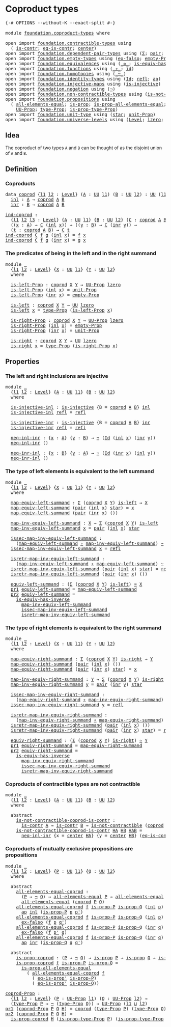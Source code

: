 # Coproduct types

<pre class="Agda"><a id="28" class="Symbol">{-#</a> <a id="32" class="Keyword">OPTIONS</a> <a id="40" class="Pragma">--without-K</a> <a id="52" class="Pragma">--exact-split</a> <a id="66" class="Symbol">#-}</a>

<a id="71" class="Keyword">module</a> <a id="78" href="foundation.coproduct-types.html" class="Module">foundation.coproduct-types</a> <a id="105" class="Keyword">where</a>

<a id="112" class="Keyword">open</a> <a id="117" class="Keyword">import</a> <a id="124" href="foundation.contractible-types.html" class="Module">foundation.contractible-types</a> <a id="154" class="Keyword">using</a>
  <a id="162" class="Symbol">(</a> <a id="164" href="foundation-core.contractible-types.html#925" class="Function">is-contr</a><a id="172" class="Symbol">;</a> <a id="174" href="foundation-core.contractible-types.html#1232" class="Function">eq-is-contr</a><a id="185" class="Symbol">;</a> <a id="187" href="foundation-core.contractible-types.html#1018" class="Function">center</a><a id="193" class="Symbol">)</a>
<a id="195" class="Keyword">open</a> <a id="200" class="Keyword">import</a> <a id="207" href="foundation.dependent-pair-types.html" class="Module">foundation.dependent-pair-types</a> <a id="239" class="Keyword">using</a> <a id="245" class="Symbol">(</a><a id="246" href="foundation-core.dependent-pair-types.html#502" class="Record">Σ</a><a id="247" class="Symbol">;</a> <a id="249" href="foundation-core.dependent-pair-types.html#575" class="InductiveConstructor">pair</a><a id="253" class="Symbol">;</a> <a id="255" href="foundation-core.dependent-pair-types.html#592" class="Field">pr1</a><a id="258" class="Symbol">;</a> <a id="260" href="foundation-core.dependent-pair-types.html#604" class="Field">pr2</a><a id="263" class="Symbol">)</a>
<a id="265" class="Keyword">open</a> <a id="270" class="Keyword">import</a> <a id="277" href="foundation.empty-types.html" class="Module">foundation.empty-types</a> <a id="300" class="Keyword">using</a> <a id="306" class="Symbol">(</a><a id="307" href="foundation.empty-types.html#1395" class="Function">ex-falso</a><a id="315" class="Symbol">;</a> <a id="317" href="foundation.empty-types.html#2893" class="Function">empty-Prop</a><a id="327" class="Symbol">)</a>
<a id="329" class="Keyword">open</a> <a id="334" class="Keyword">import</a> <a id="341" href="foundation.equivalences.html" class="Module">foundation.equivalences</a> <a id="365" class="Keyword">using</a> <a id="371" class="Symbol">(</a><a id="372" href="foundation-core.equivalences.html#1607" class="Function Operator">_≃_</a><a id="375" class="Symbol">;</a> <a id="377" href="foundation-core.equivalences.html#2999" class="Function">is-equiv-has-inverse</a><a id="397" class="Symbol">)</a>
<a id="399" class="Keyword">open</a> <a id="404" class="Keyword">import</a> <a id="411" href="foundation.functions.html" class="Module">foundation.functions</a> <a id="432" class="Keyword">using</a> <a id="438" class="Symbol">(</a><a id="439" href="foundation-core.functions.html#407" class="Function Operator">_∘_</a><a id="442" class="Symbol">;</a> <a id="444" href="foundation-core.functions.html#309" class="Function">id</a><a id="446" class="Symbol">)</a>
<a id="448" class="Keyword">open</a> <a id="453" class="Keyword">import</a> <a id="460" href="foundation.homotopies.html" class="Module">foundation.homotopies</a> <a id="482" class="Keyword">using</a> <a id="488" class="Symbol">(</a><a id="489" href="foundation-core.homotopies.html#467" class="Function Operator">_~_</a><a id="492" class="Symbol">)</a>
<a id="494" class="Keyword">open</a> <a id="499" class="Keyword">import</a> <a id="506" href="foundation.identity-types.html" class="Module">foundation.identity-types</a> <a id="532" class="Keyword">using</a> <a id="538" class="Symbol">(</a><a id="539" href="foundation-core.identity-types.html#641" class="Datatype">Id</a><a id="541" class="Symbol">;</a> <a id="543" href="foundation-core.identity-types.html#694" class="InductiveConstructor">refl</a><a id="547" class="Symbol">;</a> <a id="549" href="foundation-core.identity-types.html#2853" class="Function">ap</a><a id="551" class="Symbol">)</a>
<a id="553" class="Keyword">open</a> <a id="558" class="Keyword">import</a> <a id="565" href="foundation.injective-maps.html" class="Module">foundation.injective-maps</a> <a id="591" class="Keyword">using</a> <a id="597" class="Symbol">(</a><a id="598" href="foundation.injective-maps.html#1295" class="Function">is-injective</a><a id="610" class="Symbol">)</a>
<a id="612" class="Keyword">open</a> <a id="617" class="Keyword">import</a> <a id="624" href="foundation.negation.html" class="Module">foundation.negation</a> <a id="644" class="Keyword">using</a> <a id="650" class="Symbol">(</a><a id="651" href="foundation.negation.html#756" class="Function">¬</a><a id="652" class="Symbol">)</a>
<a id="654" class="Keyword">open</a> <a id="659" class="Keyword">import</a> <a id="666" href="foundation.non-contractible-types.html" class="Module">foundation.non-contractible-types</a> <a id="700" class="Keyword">using</a> <a id="706" class="Symbol">(</a><a id="707" href="foundation.non-contractible-types.html#540" class="Function">is-not-contractible</a><a id="726" class="Symbol">)</a>
<a id="728" class="Keyword">open</a> <a id="733" class="Keyword">import</a> <a id="740" href="foundation.propositions.html" class="Module">foundation.propositions</a> <a id="764" class="Keyword">using</a>
  <a id="772" class="Symbol">(</a> <a id="774" href="foundation-core.propositions.html#2135" class="Function">all-elements-equal</a><a id="792" class="Symbol">;</a> <a id="794" href="foundation-core.propositions.html#1246" class="Function">is-prop</a><a id="801" class="Symbol">;</a> <a id="803" href="foundation-core.propositions.html#2335" class="Function">is-prop-all-elements-equal</a><a id="829" class="Symbol">;</a> <a id="831" href="foundation-core.propositions.html#2550" class="Function">eq-is-prop&#39;</a><a id="842" class="Symbol">;</a>
    <a id="848" href="foundation-core.propositions.html#1322" class="Function">UU-Prop</a><a id="855" class="Symbol">;</a> <a id="857" href="foundation-core.propositions.html#1424" class="Function">type-Prop</a><a id="866" class="Symbol">;</a> <a id="868" href="foundation-core.propositions.html#1491" class="Function">is-prop-type-Prop</a><a id="885" class="Symbol">)</a>
<a id="887" class="Keyword">open</a> <a id="892" class="Keyword">import</a> <a id="899" href="foundation.unit-type.html" class="Module">foundation.unit-type</a> <a id="920" class="Keyword">using</a> <a id="926" class="Symbol">(</a><a id="927" href="foundation.unit-type.html#999" class="InductiveConstructor">star</a><a id="931" class="Symbol">;</a> <a id="933" href="foundation.unit-type.html#2485" class="Function">unit-Prop</a><a id="942" class="Symbol">)</a>
<a id="944" class="Keyword">open</a> <a id="949" class="Keyword">import</a> <a id="956" href="foundation.universe-levels.html" class="Module">foundation.universe-levels</a> <a id="983" class="Keyword">using</a> <a id="989" class="Symbol">(</a><a id="990" href="Agda.Primitive.html#597" class="Postulate">Level</a><a id="995" class="Symbol">;</a> <a id="997" href="Agda.Primitive.html#764" class="Primitive">lzero</a><a id="1002" class="Symbol">;</a> <a id="1004" href="Agda.Primitive.html#810" class="Primitive Operator">_⊔_</a><a id="1007" class="Symbol">;</a> <a id="1009" href="foundation-core.universe-levels.html#222" class="Primitive">UU</a><a id="1011" class="Symbol">)</a>
</pre>
## Idea

The coproduct of two types `A` and `B` can be thought of as the disjoint union of `A` and `B`. 

## Definition

### Coproducts

<pre class="Agda"><a id="1163" class="Keyword">data</a> <a id="coprod"></a><a id="1168" href="foundation.coproduct-types.html#1168" class="Datatype">coprod</a> <a id="1175" class="Symbol">{</a><a id="1176" href="foundation.coproduct-types.html#1176" class="Bound">l1</a> <a id="1179" href="foundation.coproduct-types.html#1179" class="Bound">l2</a> <a id="1182" class="Symbol">:</a> <a id="1184" href="Agda.Primitive.html#597" class="Postulate">Level</a><a id="1189" class="Symbol">}</a> <a id="1191" class="Symbol">(</a><a id="1192" href="foundation.coproduct-types.html#1192" class="Bound">A</a> <a id="1194" class="Symbol">:</a> <a id="1196" href="foundation-core.universe-levels.html#222" class="Primitive">UU</a> <a id="1199" href="foundation.coproduct-types.html#1176" class="Bound">l1</a><a id="1201" class="Symbol">)</a> <a id="1203" class="Symbol">(</a><a id="1204" href="foundation.coproduct-types.html#1204" class="Bound">B</a> <a id="1206" class="Symbol">:</a> <a id="1208" href="foundation-core.universe-levels.html#222" class="Primitive">UU</a> <a id="1211" href="foundation.coproduct-types.html#1179" class="Bound">l2</a><a id="1213" class="Symbol">)</a> <a id="1215" class="Symbol">:</a> <a id="1217" href="foundation-core.universe-levels.html#222" class="Primitive">UU</a> <a id="1220" class="Symbol">(</a><a id="1221" href="foundation.coproduct-types.html#1176" class="Bound">l1</a> <a id="1224" href="Agda.Primitive.html#810" class="Primitive Operator">⊔</a> <a id="1226" href="foundation.coproduct-types.html#1179" class="Bound">l2</a><a id="1228" class="Symbol">)</a>  <a id="1231" class="Keyword">where</a>
  <a id="coprod.inl"></a><a id="1239" href="foundation.coproduct-types.html#1239" class="InductiveConstructor">inl</a> <a id="1243" class="Symbol">:</a> <a id="1245" href="foundation.coproduct-types.html#1192" class="Bound">A</a> <a id="1247" class="Symbol">→</a> <a id="1249" href="foundation.coproduct-types.html#1168" class="Datatype">coprod</a> <a id="1256" href="foundation.coproduct-types.html#1192" class="Bound">A</a> <a id="1258" href="foundation.coproduct-types.html#1204" class="Bound">B</a>
  <a id="coprod.inr"></a><a id="1262" href="foundation.coproduct-types.html#1262" class="InductiveConstructor">inr</a> <a id="1266" class="Symbol">:</a> <a id="1268" href="foundation.coproduct-types.html#1204" class="Bound">B</a> <a id="1270" class="Symbol">→</a> <a id="1272" href="foundation.coproduct-types.html#1168" class="Datatype">coprod</a> <a id="1279" href="foundation.coproduct-types.html#1192" class="Bound">A</a> <a id="1281" href="foundation.coproduct-types.html#1204" class="Bound">B</a>

<a id="ind-coprod"></a><a id="1284" href="foundation.coproduct-types.html#1284" class="Function">ind-coprod</a> <a id="1295" class="Symbol">:</a>
  <a id="1299" class="Symbol">{</a><a id="1300" href="foundation.coproduct-types.html#1300" class="Bound">l1</a> <a id="1303" href="foundation.coproduct-types.html#1303" class="Bound">l2</a> <a id="1306" href="foundation.coproduct-types.html#1306" class="Bound">l3</a> <a id="1309" class="Symbol">:</a> <a id="1311" href="Agda.Primitive.html#597" class="Postulate">Level</a><a id="1316" class="Symbol">}</a> <a id="1318" class="Symbol">{</a><a id="1319" href="foundation.coproduct-types.html#1319" class="Bound">A</a> <a id="1321" class="Symbol">:</a> <a id="1323" href="foundation-core.universe-levels.html#222" class="Primitive">UU</a> <a id="1326" href="foundation.coproduct-types.html#1300" class="Bound">l1</a><a id="1328" class="Symbol">}</a> <a id="1330" class="Symbol">{</a><a id="1331" href="foundation.coproduct-types.html#1331" class="Bound">B</a> <a id="1333" class="Symbol">:</a> <a id="1335" href="foundation-core.universe-levels.html#222" class="Primitive">UU</a> <a id="1338" href="foundation.coproduct-types.html#1303" class="Bound">l2</a><a id="1340" class="Symbol">}</a> <a id="1342" class="Symbol">(</a><a id="1343" href="foundation.coproduct-types.html#1343" class="Bound">C</a> <a id="1345" class="Symbol">:</a> <a id="1347" href="foundation.coproduct-types.html#1168" class="Datatype">coprod</a> <a id="1354" href="foundation.coproduct-types.html#1319" class="Bound">A</a> <a id="1356" href="foundation.coproduct-types.html#1331" class="Bound">B</a> <a id="1358" class="Symbol">→</a> <a id="1360" href="foundation-core.universe-levels.html#222" class="Primitive">UU</a> <a id="1363" href="foundation.coproduct-types.html#1306" class="Bound">l3</a><a id="1365" class="Symbol">)</a> <a id="1367" class="Symbol">→</a>
  <a id="1371" class="Symbol">((</a><a id="1373" href="foundation.coproduct-types.html#1373" class="Bound">x</a> <a id="1375" class="Symbol">:</a> <a id="1377" href="foundation.coproduct-types.html#1319" class="Bound">A</a><a id="1378" class="Symbol">)</a> <a id="1380" class="Symbol">→</a> <a id="1382" href="foundation.coproduct-types.html#1343" class="Bound">C</a> <a id="1384" class="Symbol">(</a><a id="1385" href="foundation.coproduct-types.html#1239" class="InductiveConstructor">inl</a> <a id="1389" href="foundation.coproduct-types.html#1373" class="Bound">x</a><a id="1390" class="Symbol">))</a> <a id="1393" class="Symbol">→</a> <a id="1395" class="Symbol">((</a><a id="1397" href="foundation.coproduct-types.html#1397" class="Bound">y</a> <a id="1399" class="Symbol">:</a> <a id="1401" href="foundation.coproduct-types.html#1331" class="Bound">B</a><a id="1402" class="Symbol">)</a> <a id="1404" class="Symbol">→</a> <a id="1406" href="foundation.coproduct-types.html#1343" class="Bound">C</a> <a id="1408" class="Symbol">(</a><a id="1409" href="foundation.coproduct-types.html#1262" class="InductiveConstructor">inr</a> <a id="1413" href="foundation.coproduct-types.html#1397" class="Bound">y</a><a id="1414" class="Symbol">))</a> <a id="1417" class="Symbol">→</a>
  <a id="1421" class="Symbol">(</a><a id="1422" href="foundation.coproduct-types.html#1422" class="Bound">t</a> <a id="1424" class="Symbol">:</a> <a id="1426" href="foundation.coproduct-types.html#1168" class="Datatype">coprod</a> <a id="1433" href="foundation.coproduct-types.html#1319" class="Bound">A</a> <a id="1435" href="foundation.coproduct-types.html#1331" class="Bound">B</a><a id="1436" class="Symbol">)</a> <a id="1438" class="Symbol">→</a> <a id="1440" href="foundation.coproduct-types.html#1343" class="Bound">C</a> <a id="1442" href="foundation.coproduct-types.html#1422" class="Bound">t</a>
<a id="1444" href="foundation.coproduct-types.html#1284" class="Function">ind-coprod</a> <a id="1455" href="foundation.coproduct-types.html#1455" class="Bound">C</a> <a id="1457" href="foundation.coproduct-types.html#1457" class="Bound">f</a> <a id="1459" href="foundation.coproduct-types.html#1459" class="Bound">g</a> <a id="1461" class="Symbol">(</a><a id="1462" href="foundation.coproduct-types.html#1239" class="InductiveConstructor">inl</a> <a id="1466" href="foundation.coproduct-types.html#1466" class="Bound">x</a><a id="1467" class="Symbol">)</a> <a id="1469" class="Symbol">=</a> <a id="1471" href="foundation.coproduct-types.html#1457" class="Bound">f</a> <a id="1473" href="foundation.coproduct-types.html#1466" class="Bound">x</a>
<a id="1475" href="foundation.coproduct-types.html#1284" class="Function">ind-coprod</a> <a id="1486" href="foundation.coproduct-types.html#1486" class="Bound">C</a> <a id="1488" href="foundation.coproduct-types.html#1488" class="Bound">f</a> <a id="1490" href="foundation.coproduct-types.html#1490" class="Bound">g</a> <a id="1492" class="Symbol">(</a><a id="1493" href="foundation.coproduct-types.html#1262" class="InductiveConstructor">inr</a> <a id="1497" href="foundation.coproduct-types.html#1497" class="Bound">x</a><a id="1498" class="Symbol">)</a> <a id="1500" class="Symbol">=</a> <a id="1502" href="foundation.coproduct-types.html#1490" class="Bound">g</a> <a id="1504" href="foundation.coproduct-types.html#1497" class="Bound">x</a>
</pre>
### The predicates of being in the left and in the right summand

<pre class="Agda"><a id="1585" class="Keyword">module</a> <a id="1592" href="foundation.coproduct-types.html#1592" class="Module">_</a>
  <a id="1596" class="Symbol">{</a><a id="1597" href="foundation.coproduct-types.html#1597" class="Bound">l1</a> <a id="1600" href="foundation.coproduct-types.html#1600" class="Bound">l2</a> <a id="1603" class="Symbol">:</a> <a id="1605" href="Agda.Primitive.html#597" class="Postulate">Level</a><a id="1610" class="Symbol">}</a> <a id="1612" class="Symbol">{</a><a id="1613" href="foundation.coproduct-types.html#1613" class="Bound">X</a> <a id="1615" class="Symbol">:</a> <a id="1617" href="foundation-core.universe-levels.html#222" class="Primitive">UU</a> <a id="1620" href="foundation.coproduct-types.html#1597" class="Bound">l1</a><a id="1622" class="Symbol">}</a> <a id="1624" class="Symbol">{</a><a id="1625" href="foundation.coproduct-types.html#1625" class="Bound">Y</a> <a id="1627" class="Symbol">:</a> <a id="1629" href="foundation-core.universe-levels.html#222" class="Primitive">UU</a> <a id="1632" href="foundation.coproduct-types.html#1600" class="Bound">l2</a><a id="1634" class="Symbol">}</a>
  <a id="1638" class="Keyword">where</a>
  
  <a id="1649" href="foundation.coproduct-types.html#1649" class="Function">is-left-Prop</a> <a id="1662" class="Symbol">:</a> <a id="1664" href="foundation.coproduct-types.html#1168" class="Datatype">coprod</a> <a id="1671" href="foundation.coproduct-types.html#1613" class="Bound">X</a> <a id="1673" href="foundation.coproduct-types.html#1625" class="Bound">Y</a> <a id="1675" class="Symbol">→</a> <a id="1677" href="foundation-core.propositions.html#1322" class="Function">UU-Prop</a> <a id="1685" href="Agda.Primitive.html#764" class="Primitive">lzero</a>
  <a id="1693" href="foundation.coproduct-types.html#1649" class="Function">is-left-Prop</a> <a id="1706" class="Symbol">(</a><a id="1707" href="foundation.coproduct-types.html#1239" class="InductiveConstructor">inl</a> <a id="1711" href="foundation.coproduct-types.html#1711" class="Bound">x</a><a id="1712" class="Symbol">)</a> <a id="1714" class="Symbol">=</a> <a id="1716" href="foundation.unit-type.html#2485" class="Function">unit-Prop</a>
  <a id="1728" href="foundation.coproduct-types.html#1649" class="Function">is-left-Prop</a> <a id="1741" class="Symbol">(</a><a id="1742" href="foundation.coproduct-types.html#1262" class="InductiveConstructor">inr</a> <a id="1746" href="foundation.coproduct-types.html#1746" class="Bound">x</a><a id="1747" class="Symbol">)</a> <a id="1749" class="Symbol">=</a> <a id="1751" href="foundation.empty-types.html#2893" class="Function">empty-Prop</a>

  <a id="1765" href="foundation.coproduct-types.html#1765" class="Function">is-left</a> <a id="1773" class="Symbol">:</a> <a id="1775" href="foundation.coproduct-types.html#1168" class="Datatype">coprod</a> <a id="1782" href="foundation.coproduct-types.html#1613" class="Bound">X</a> <a id="1784" href="foundation.coproduct-types.html#1625" class="Bound">Y</a> <a id="1786" class="Symbol">→</a> <a id="1788" href="foundation-core.universe-levels.html#222" class="Primitive">UU</a> <a id="1791" href="Agda.Primitive.html#764" class="Primitive">lzero</a>
  <a id="1799" href="foundation.coproduct-types.html#1765" class="Function">is-left</a> <a id="1807" href="foundation.coproduct-types.html#1807" class="Bound">x</a> <a id="1809" class="Symbol">=</a> <a id="1811" href="foundation-core.propositions.html#1424" class="Function">type-Prop</a> <a id="1821" class="Symbol">(</a><a id="1822" href="foundation.coproduct-types.html#1649" class="Function">is-left-Prop</a> <a id="1835" href="foundation.coproduct-types.html#1807" class="Bound">x</a><a id="1836" class="Symbol">)</a>

  <a id="1841" href="foundation.coproduct-types.html#1841" class="Function">is-right-Prop</a> <a id="1855" class="Symbol">:</a> <a id="1857" href="foundation.coproduct-types.html#1168" class="Datatype">coprod</a> <a id="1864" href="foundation.coproduct-types.html#1613" class="Bound">X</a> <a id="1866" href="foundation.coproduct-types.html#1625" class="Bound">Y</a> <a id="1868" class="Symbol">→</a> <a id="1870" href="foundation-core.propositions.html#1322" class="Function">UU-Prop</a> <a id="1878" href="Agda.Primitive.html#764" class="Primitive">lzero</a>
  <a id="1886" href="foundation.coproduct-types.html#1841" class="Function">is-right-Prop</a> <a id="1900" class="Symbol">(</a><a id="1901" href="foundation.coproduct-types.html#1239" class="InductiveConstructor">inl</a> <a id="1905" href="foundation.coproduct-types.html#1905" class="Bound">x</a><a id="1906" class="Symbol">)</a> <a id="1908" class="Symbol">=</a> <a id="1910" href="foundation.empty-types.html#2893" class="Function">empty-Prop</a>
  <a id="1923" href="foundation.coproduct-types.html#1841" class="Function">is-right-Prop</a> <a id="1937" class="Symbol">(</a><a id="1938" href="foundation.coproduct-types.html#1262" class="InductiveConstructor">inr</a> <a id="1942" href="foundation.coproduct-types.html#1942" class="Bound">x</a><a id="1943" class="Symbol">)</a> <a id="1945" class="Symbol">=</a> <a id="1947" href="foundation.unit-type.html#2485" class="Function">unit-Prop</a>

  <a id="1960" href="foundation.coproduct-types.html#1960" class="Function">is-right</a> <a id="1969" class="Symbol">:</a> <a id="1971" href="foundation.coproduct-types.html#1168" class="Datatype">coprod</a> <a id="1978" href="foundation.coproduct-types.html#1613" class="Bound">X</a> <a id="1980" href="foundation.coproduct-types.html#1625" class="Bound">Y</a> <a id="1982" class="Symbol">→</a> <a id="1984" href="foundation-core.universe-levels.html#222" class="Primitive">UU</a> <a id="1987" href="Agda.Primitive.html#764" class="Primitive">lzero</a>
  <a id="1995" href="foundation.coproduct-types.html#1960" class="Function">is-right</a> <a id="2004" href="foundation.coproduct-types.html#2004" class="Bound">x</a> <a id="2006" class="Symbol">=</a> <a id="2008" href="foundation-core.propositions.html#1424" class="Function">type-Prop</a> <a id="2018" class="Symbol">(</a><a id="2019" href="foundation.coproduct-types.html#1841" class="Function">is-right-Prop</a> <a id="2033" href="foundation.coproduct-types.html#2004" class="Bound">x</a><a id="2034" class="Symbol">)</a>
</pre>
## Properties

### The left and right inclusions are injective

<pre class="Agda"><a id="2113" class="Keyword">module</a> <a id="2120" href="foundation.coproduct-types.html#2120" class="Module">_</a>
  <a id="2124" class="Symbol">{</a><a id="2125" href="foundation.coproduct-types.html#2125" class="Bound">l1</a> <a id="2128" href="foundation.coproduct-types.html#2128" class="Bound">l2</a> <a id="2131" class="Symbol">:</a> <a id="2133" href="Agda.Primitive.html#597" class="Postulate">Level</a><a id="2138" class="Symbol">}</a> <a id="2140" class="Symbol">{</a><a id="2141" href="foundation.coproduct-types.html#2141" class="Bound">A</a> <a id="2143" class="Symbol">:</a> <a id="2145" href="foundation-core.universe-levels.html#222" class="Primitive">UU</a> <a id="2148" href="foundation.coproduct-types.html#2125" class="Bound">l1</a><a id="2150" class="Symbol">}</a> <a id="2152" class="Symbol">{</a><a id="2153" href="foundation.coproduct-types.html#2153" class="Bound">B</a> <a id="2155" class="Symbol">:</a> <a id="2157" href="foundation-core.universe-levels.html#222" class="Primitive">UU</a> <a id="2160" href="foundation.coproduct-types.html#2128" class="Bound">l2</a><a id="2162" class="Symbol">}</a>
  <a id="2166" class="Keyword">where</a>

  <a id="2175" href="foundation.coproduct-types.html#2175" class="Function">is-injective-inl</a> <a id="2192" class="Symbol">:</a> <a id="2194" href="foundation.injective-maps.html#1295" class="Function">is-injective</a> <a id="2207" class="Symbol">{</a><a id="2208" class="Argument">B</a> <a id="2210" class="Symbol">=</a> <a id="2212" href="foundation.coproduct-types.html#1168" class="Datatype">coprod</a> <a id="2219" href="foundation.coproduct-types.html#2141" class="Bound">A</a> <a id="2221" href="foundation.coproduct-types.html#2153" class="Bound">B</a><a id="2222" class="Symbol">}</a> <a id="2224" href="foundation.coproduct-types.html#1239" class="InductiveConstructor">inl</a>
  <a id="2230" href="foundation.coproduct-types.html#2175" class="Function">is-injective-inl</a> <a id="2247" href="foundation-core.identity-types.html#694" class="InductiveConstructor">refl</a> <a id="2252" class="Symbol">=</a> <a id="2254" href="foundation-core.identity-types.html#694" class="InductiveConstructor">refl</a>

  <a id="2262" href="foundation.coproduct-types.html#2262" class="Function">is-injective-inr</a> <a id="2279" class="Symbol">:</a> <a id="2281" href="foundation.injective-maps.html#1295" class="Function">is-injective</a> <a id="2294" class="Symbol">{</a><a id="2295" class="Argument">B</a> <a id="2297" class="Symbol">=</a> <a id="2299" href="foundation.coproduct-types.html#1168" class="Datatype">coprod</a> <a id="2306" href="foundation.coproduct-types.html#2141" class="Bound">A</a> <a id="2308" href="foundation.coproduct-types.html#2153" class="Bound">B</a><a id="2309" class="Symbol">}</a> <a id="2311" href="foundation.coproduct-types.html#1262" class="InductiveConstructor">inr</a>
  <a id="2317" href="foundation.coproduct-types.html#2262" class="Function">is-injective-inr</a> <a id="2334" href="foundation-core.identity-types.html#694" class="InductiveConstructor">refl</a> <a id="2339" class="Symbol">=</a> <a id="2341" href="foundation-core.identity-types.html#694" class="InductiveConstructor">refl</a> 

  <a id="2350" href="foundation.coproduct-types.html#2350" class="Function">neq-inl-inr</a> <a id="2362" class="Symbol">:</a> <a id="2364" class="Symbol">{</a><a id="2365" href="foundation.coproduct-types.html#2365" class="Bound">x</a> <a id="2367" class="Symbol">:</a> <a id="2369" href="foundation.coproduct-types.html#2141" class="Bound">A</a><a id="2370" class="Symbol">}</a> <a id="2372" class="Symbol">{</a><a id="2373" href="foundation.coproduct-types.html#2373" class="Bound">y</a> <a id="2375" class="Symbol">:</a> <a id="2377" href="foundation.coproduct-types.html#2153" class="Bound">B</a><a id="2378" class="Symbol">}</a> <a id="2380" class="Symbol">→</a> <a id="2382" href="foundation.negation.html#756" class="Function">¬</a> <a id="2384" class="Symbol">(</a><a id="2385" href="foundation-core.identity-types.html#641" class="Datatype">Id</a> <a id="2388" class="Symbol">(</a><a id="2389" href="foundation.coproduct-types.html#1239" class="InductiveConstructor">inl</a> <a id="2393" href="foundation.coproduct-types.html#2365" class="Bound">x</a><a id="2394" class="Symbol">)</a> <a id="2396" class="Symbol">(</a><a id="2397" href="foundation.coproduct-types.html#1262" class="InductiveConstructor">inr</a> <a id="2401" href="foundation.coproduct-types.html#2373" class="Bound">y</a><a id="2402" class="Symbol">))</a>
  <a id="2407" href="foundation.coproduct-types.html#2350" class="Function">neq-inl-inr</a> <a id="2419" class="Symbol">()</a>

  <a id="2425" href="foundation.coproduct-types.html#2425" class="Function">neq-inr-inl</a> <a id="2437" class="Symbol">:</a> <a id="2439" class="Symbol">{</a><a id="2440" href="foundation.coproduct-types.html#2440" class="Bound">x</a> <a id="2442" class="Symbol">:</a> <a id="2444" href="foundation.coproduct-types.html#2153" class="Bound">B</a><a id="2445" class="Symbol">}</a> <a id="2447" class="Symbol">{</a><a id="2448" href="foundation.coproduct-types.html#2448" class="Bound">y</a> <a id="2450" class="Symbol">:</a> <a id="2452" href="foundation.coproduct-types.html#2141" class="Bound">A</a><a id="2453" class="Symbol">}</a> <a id="2455" class="Symbol">→</a> <a id="2457" href="foundation.negation.html#756" class="Function">¬</a> <a id="2459" class="Symbol">(</a><a id="2460" href="foundation-core.identity-types.html#641" class="Datatype">Id</a> <a id="2463" class="Symbol">(</a><a id="2464" href="foundation.coproduct-types.html#1262" class="InductiveConstructor">inr</a> <a id="2468" href="foundation.coproduct-types.html#2440" class="Bound">x</a><a id="2469" class="Symbol">)</a> <a id="2471" class="Symbol">(</a><a id="2472" href="foundation.coproduct-types.html#1239" class="InductiveConstructor">inl</a> <a id="2476" href="foundation.coproduct-types.html#2448" class="Bound">y</a><a id="2477" class="Symbol">))</a>
  <a id="2482" href="foundation.coproduct-types.html#2425" class="Function">neq-inr-inl</a> <a id="2494" class="Symbol">()</a>
</pre>
### The type of left elements is equivalent to the left summand

<pre class="Agda"><a id="2575" class="Keyword">module</a> <a id="2582" href="foundation.coproduct-types.html#2582" class="Module">_</a>
  <a id="2586" class="Symbol">{</a><a id="2587" href="foundation.coproduct-types.html#2587" class="Bound">l1</a> <a id="2590" href="foundation.coproduct-types.html#2590" class="Bound">l2</a> <a id="2593" class="Symbol">:</a> <a id="2595" href="Agda.Primitive.html#597" class="Postulate">Level</a><a id="2600" class="Symbol">}</a> <a id="2602" class="Symbol">{</a><a id="2603" href="foundation.coproduct-types.html#2603" class="Bound">X</a> <a id="2605" class="Symbol">:</a> <a id="2607" href="foundation-core.universe-levels.html#222" class="Primitive">UU</a> <a id="2610" href="foundation.coproduct-types.html#2587" class="Bound">l1</a><a id="2612" class="Symbol">}</a> <a id="2614" class="Symbol">{</a><a id="2615" href="foundation.coproduct-types.html#2615" class="Bound">Y</a> <a id="2617" class="Symbol">:</a> <a id="2619" href="foundation-core.universe-levels.html#222" class="Primitive">UU</a> <a id="2622" href="foundation.coproduct-types.html#2590" class="Bound">l2</a><a id="2624" class="Symbol">}</a>
  <a id="2628" class="Keyword">where</a>

  <a id="2637" href="foundation.coproduct-types.html#2637" class="Function">map-equiv-left-summand</a> <a id="2660" class="Symbol">:</a> <a id="2662" href="foundation-core.dependent-pair-types.html#502" class="Record">Σ</a> <a id="2664" class="Symbol">(</a><a id="2665" href="foundation.coproduct-types.html#1168" class="Datatype">coprod</a> <a id="2672" href="foundation.coproduct-types.html#2603" class="Bound">X</a> <a id="2674" href="foundation.coproduct-types.html#2615" class="Bound">Y</a><a id="2675" class="Symbol">)</a> <a id="2677" href="foundation.coproduct-types.html#1765" class="Function">is-left</a> <a id="2685" class="Symbol">→</a> <a id="2687" href="foundation.coproduct-types.html#2603" class="Bound">X</a>
  <a id="2691" href="foundation.coproduct-types.html#2637" class="Function">map-equiv-left-summand</a> <a id="2714" class="Symbol">(</a><a id="2715" href="foundation-core.dependent-pair-types.html#575" class="InductiveConstructor">pair</a> <a id="2720" class="Symbol">(</a><a id="2721" href="foundation.coproduct-types.html#1239" class="InductiveConstructor">inl</a> <a id="2725" href="foundation.coproduct-types.html#2725" class="Bound">x</a><a id="2726" class="Symbol">)</a> <a id="2728" href="foundation.unit-type.html#999" class="InductiveConstructor">star</a><a id="2732" class="Symbol">)</a> <a id="2734" class="Symbol">=</a> <a id="2736" href="foundation.coproduct-types.html#2725" class="Bound">x</a>
  <a id="2740" href="foundation.coproduct-types.html#2637" class="Function">map-equiv-left-summand</a> <a id="2763" class="Symbol">(</a><a id="2764" href="foundation-core.dependent-pair-types.html#575" class="InductiveConstructor">pair</a> <a id="2769" class="Symbol">(</a><a id="2770" href="foundation.coproduct-types.html#1262" class="InductiveConstructor">inr</a> <a id="2774" href="foundation.coproduct-types.html#2774" class="Bound">x</a><a id="2775" class="Symbol">)</a> <a id="2777" class="Symbol">())</a>

  <a id="2784" href="foundation.coproduct-types.html#2784" class="Function">map-inv-equiv-left-summand</a> <a id="2811" class="Symbol">:</a> <a id="2813" href="foundation.coproduct-types.html#2603" class="Bound">X</a> <a id="2815" class="Symbol">→</a> <a id="2817" href="foundation-core.dependent-pair-types.html#502" class="Record">Σ</a> <a id="2819" class="Symbol">(</a><a id="2820" href="foundation.coproduct-types.html#1168" class="Datatype">coprod</a> <a id="2827" href="foundation.coproduct-types.html#2603" class="Bound">X</a> <a id="2829" href="foundation.coproduct-types.html#2615" class="Bound">Y</a><a id="2830" class="Symbol">)</a> <a id="2832" href="foundation.coproduct-types.html#1765" class="Function">is-left</a>
  <a id="2842" href="foundation.coproduct-types.html#2784" class="Function">map-inv-equiv-left-summand</a> <a id="2869" href="foundation.coproduct-types.html#2869" class="Bound">x</a> <a id="2871" class="Symbol">=</a> <a id="2873" href="foundation-core.dependent-pair-types.html#575" class="InductiveConstructor">pair</a> <a id="2878" class="Symbol">(</a><a id="2879" href="foundation.coproduct-types.html#1239" class="InductiveConstructor">inl</a> <a id="2883" href="foundation.coproduct-types.html#2869" class="Bound">x</a><a id="2884" class="Symbol">)</a> <a id="2886" href="foundation.unit-type.html#999" class="InductiveConstructor">star</a>

  <a id="2894" href="foundation.coproduct-types.html#2894" class="Function">issec-map-inv-equiv-left-summand</a> <a id="2927" class="Symbol">:</a>
    <a id="2933" class="Symbol">(</a><a id="2934" href="foundation.coproduct-types.html#2637" class="Function">map-equiv-left-summand</a> <a id="2957" href="foundation-core.functions.html#407" class="Function Operator">∘</a> <a id="2959" href="foundation.coproduct-types.html#2784" class="Function">map-inv-equiv-left-summand</a><a id="2985" class="Symbol">)</a> <a id="2987" href="foundation-core.homotopies.html#467" class="Function Operator">~</a> <a id="2989" href="foundation-core.functions.html#309" class="Function">id</a>
  <a id="2994" href="foundation.coproduct-types.html#2894" class="Function">issec-map-inv-equiv-left-summand</a> <a id="3027" href="foundation.coproduct-types.html#3027" class="Bound">x</a> <a id="3029" class="Symbol">=</a> <a id="3031" href="foundation-core.identity-types.html#694" class="InductiveConstructor">refl</a>

  <a id="3039" href="foundation.coproduct-types.html#3039" class="Function">isretr-map-inv-equiv-left-summand</a> <a id="3073" class="Symbol">:</a>
    <a id="3079" class="Symbol">(</a><a id="3080" href="foundation.coproduct-types.html#2784" class="Function">map-inv-equiv-left-summand</a> <a id="3107" href="foundation-core.functions.html#407" class="Function Operator">∘</a> <a id="3109" href="foundation.coproduct-types.html#2637" class="Function">map-equiv-left-summand</a><a id="3131" class="Symbol">)</a> <a id="3133" href="foundation-core.homotopies.html#467" class="Function Operator">~</a> <a id="3135" href="foundation-core.functions.html#309" class="Function">id</a>
  <a id="3140" href="foundation.coproduct-types.html#3039" class="Function">isretr-map-inv-equiv-left-summand</a> <a id="3174" class="Symbol">(</a><a id="3175" href="foundation-core.dependent-pair-types.html#575" class="InductiveConstructor">pair</a> <a id="3180" class="Symbol">(</a><a id="3181" href="foundation.coproduct-types.html#1239" class="InductiveConstructor">inl</a> <a id="3185" href="foundation.coproduct-types.html#3185" class="Bound">x</a><a id="3186" class="Symbol">)</a> <a id="3188" href="foundation.unit-type.html#999" class="InductiveConstructor">star</a><a id="3192" class="Symbol">)</a> <a id="3194" class="Symbol">=</a> <a id="3196" href="foundation-core.identity-types.html#694" class="InductiveConstructor">refl</a>
  <a id="3203" href="foundation.coproduct-types.html#3039" class="Function">isretr-map-inv-equiv-left-summand</a> <a id="3237" class="Symbol">(</a><a id="3238" href="foundation-core.dependent-pair-types.html#575" class="InductiveConstructor">pair</a> <a id="3243" class="Symbol">(</a><a id="3244" href="foundation.coproduct-types.html#1262" class="InductiveConstructor">inr</a> <a id="3248" href="foundation.coproduct-types.html#3248" class="Bound">x</a><a id="3249" class="Symbol">)</a> <a id="3251" class="Symbol">())</a>
  
  <a id="3260" href="foundation.coproduct-types.html#3260" class="Function">equiv-left-summand</a> <a id="3279" class="Symbol">:</a> <a id="3281" class="Symbol">(</a><a id="3282" href="foundation-core.dependent-pair-types.html#502" class="Record">Σ</a> <a id="3284" class="Symbol">(</a><a id="3285" href="foundation.coproduct-types.html#1168" class="Datatype">coprod</a> <a id="3292" href="foundation.coproduct-types.html#2603" class="Bound">X</a> <a id="3294" href="foundation.coproduct-types.html#2615" class="Bound">Y</a><a id="3295" class="Symbol">)</a> <a id="3297" href="foundation.coproduct-types.html#1765" class="Function">is-left</a><a id="3304" class="Symbol">)</a> <a id="3306" href="foundation-core.equivalences.html#1607" class="Function Operator">≃</a> <a id="3308" href="foundation.coproduct-types.html#2603" class="Bound">X</a>
  <a id="3312" href="foundation-core.dependent-pair-types.html#592" class="Field">pr1</a> <a id="3316" href="foundation.coproduct-types.html#3260" class="Function">equiv-left-summand</a> <a id="3335" class="Symbol">=</a> <a id="3337" href="foundation.coproduct-types.html#2637" class="Function">map-equiv-left-summand</a>
  <a id="3362" href="foundation-core.dependent-pair-types.html#604" class="Field">pr2</a> <a id="3366" href="foundation.coproduct-types.html#3260" class="Function">equiv-left-summand</a> <a id="3385" class="Symbol">=</a>
    <a id="3391" href="foundation-core.equivalences.html#2999" class="Function">is-equiv-has-inverse</a>
      <a id="3418" href="foundation.coproduct-types.html#2784" class="Function">map-inv-equiv-left-summand</a>
      <a id="3451" href="foundation.coproduct-types.html#2894" class="Function">issec-map-inv-equiv-left-summand</a>
      <a id="3490" href="foundation.coproduct-types.html#3039" class="Function">isretr-map-inv-equiv-left-summand</a>
</pre>
### The type of right elements is equivalent to the right summand

<pre class="Agda"><a id="3604" class="Keyword">module</a> <a id="3611" href="foundation.coproduct-types.html#3611" class="Module">_</a>
  <a id="3615" class="Symbol">{</a><a id="3616" href="foundation.coproduct-types.html#3616" class="Bound">l1</a> <a id="3619" href="foundation.coproduct-types.html#3619" class="Bound">l2</a> <a id="3622" class="Symbol">:</a> <a id="3624" href="Agda.Primitive.html#597" class="Postulate">Level</a><a id="3629" class="Symbol">}</a> <a id="3631" class="Symbol">{</a><a id="3632" href="foundation.coproduct-types.html#3632" class="Bound">X</a> <a id="3634" class="Symbol">:</a> <a id="3636" href="foundation-core.universe-levels.html#222" class="Primitive">UU</a> <a id="3639" href="foundation.coproduct-types.html#3616" class="Bound">l1</a><a id="3641" class="Symbol">}</a> <a id="3643" class="Symbol">{</a><a id="3644" href="foundation.coproduct-types.html#3644" class="Bound">Y</a> <a id="3646" class="Symbol">:</a> <a id="3648" href="foundation-core.universe-levels.html#222" class="Primitive">UU</a> <a id="3651" href="foundation.coproduct-types.html#3619" class="Bound">l2</a><a id="3653" class="Symbol">}</a>
  <a id="3657" class="Keyword">where</a>

  <a id="3666" href="foundation.coproduct-types.html#3666" class="Function">map-equiv-right-summand</a> <a id="3690" class="Symbol">:</a> <a id="3692" href="foundation-core.dependent-pair-types.html#502" class="Record">Σ</a> <a id="3694" class="Symbol">(</a><a id="3695" href="foundation.coproduct-types.html#1168" class="Datatype">coprod</a> <a id="3702" href="foundation.coproduct-types.html#3632" class="Bound">X</a> <a id="3704" href="foundation.coproduct-types.html#3644" class="Bound">Y</a><a id="3705" class="Symbol">)</a> <a id="3707" href="foundation.coproduct-types.html#1960" class="Function">is-right</a> <a id="3716" class="Symbol">→</a> <a id="3718" href="foundation.coproduct-types.html#3644" class="Bound">Y</a>
  <a id="3722" href="foundation.coproduct-types.html#3666" class="Function">map-equiv-right-summand</a> <a id="3746" class="Symbol">(</a><a id="3747" href="foundation-core.dependent-pair-types.html#575" class="InductiveConstructor">pair</a> <a id="3752" class="Symbol">(</a><a id="3753" href="foundation.coproduct-types.html#1239" class="InductiveConstructor">inl</a> <a id="3757" href="foundation.coproduct-types.html#3757" class="Bound">x</a><a id="3758" class="Symbol">)</a> <a id="3760" class="Symbol">())</a>
  <a id="3766" href="foundation.coproduct-types.html#3666" class="Function">map-equiv-right-summand</a> <a id="3790" class="Symbol">(</a><a id="3791" href="foundation-core.dependent-pair-types.html#575" class="InductiveConstructor">pair</a> <a id="3796" class="Symbol">(</a><a id="3797" href="foundation.coproduct-types.html#1262" class="InductiveConstructor">inr</a> <a id="3801" href="foundation.coproduct-types.html#3801" class="Bound">x</a><a id="3802" class="Symbol">)</a> <a id="3804" href="foundation.unit-type.html#999" class="InductiveConstructor">star</a><a id="3808" class="Symbol">)</a> <a id="3810" class="Symbol">=</a> <a id="3812" href="foundation.coproduct-types.html#3801" class="Bound">x</a>

  <a id="3817" href="foundation.coproduct-types.html#3817" class="Function">map-inv-equiv-right-summand</a> <a id="3845" class="Symbol">:</a> <a id="3847" href="foundation.coproduct-types.html#3644" class="Bound">Y</a> <a id="3849" class="Symbol">→</a> <a id="3851" href="foundation-core.dependent-pair-types.html#502" class="Record">Σ</a> <a id="3853" class="Symbol">(</a><a id="3854" href="foundation.coproduct-types.html#1168" class="Datatype">coprod</a> <a id="3861" href="foundation.coproduct-types.html#3632" class="Bound">X</a> <a id="3863" href="foundation.coproduct-types.html#3644" class="Bound">Y</a><a id="3864" class="Symbol">)</a> <a id="3866" href="foundation.coproduct-types.html#1960" class="Function">is-right</a>
  <a id="3877" href="foundation.coproduct-types.html#3817" class="Function">map-inv-equiv-right-summand</a> <a id="3905" href="foundation.coproduct-types.html#3905" class="Bound">y</a> <a id="3907" class="Symbol">=</a> <a id="3909" href="foundation-core.dependent-pair-types.html#575" class="InductiveConstructor">pair</a> <a id="3914" class="Symbol">(</a><a id="3915" href="foundation.coproduct-types.html#1262" class="InductiveConstructor">inr</a> <a id="3919" href="foundation.coproduct-types.html#3905" class="Bound">y</a><a id="3920" class="Symbol">)</a> <a id="3922" href="foundation.unit-type.html#999" class="InductiveConstructor">star</a>

  <a id="3930" href="foundation.coproduct-types.html#3930" class="Function">issec-map-inv-equiv-right-summand</a> <a id="3964" class="Symbol">:</a>
    <a id="3970" class="Symbol">(</a><a id="3971" href="foundation.coproduct-types.html#3666" class="Function">map-equiv-right-summand</a> <a id="3995" href="foundation-core.functions.html#407" class="Function Operator">∘</a> <a id="3997" href="foundation.coproduct-types.html#3817" class="Function">map-inv-equiv-right-summand</a><a id="4024" class="Symbol">)</a> <a id="4026" href="foundation-core.homotopies.html#467" class="Function Operator">~</a> <a id="4028" href="foundation-core.functions.html#309" class="Function">id</a>
  <a id="4033" href="foundation.coproduct-types.html#3930" class="Function">issec-map-inv-equiv-right-summand</a> <a id="4067" href="foundation.coproduct-types.html#4067" class="Bound">y</a> <a id="4069" class="Symbol">=</a> <a id="4071" href="foundation-core.identity-types.html#694" class="InductiveConstructor">refl</a>

  <a id="4079" href="foundation.coproduct-types.html#4079" class="Function">isretr-map-inv-equiv-right-summand</a> <a id="4114" class="Symbol">:</a>
    <a id="4120" class="Symbol">(</a><a id="4121" href="foundation.coproduct-types.html#3817" class="Function">map-inv-equiv-right-summand</a> <a id="4149" href="foundation-core.functions.html#407" class="Function Operator">∘</a> <a id="4151" href="foundation.coproduct-types.html#3666" class="Function">map-equiv-right-summand</a><a id="4174" class="Symbol">)</a> <a id="4176" href="foundation-core.homotopies.html#467" class="Function Operator">~</a> <a id="4178" href="foundation-core.functions.html#309" class="Function">id</a>
  <a id="4183" href="foundation.coproduct-types.html#4079" class="Function">isretr-map-inv-equiv-right-summand</a> <a id="4218" class="Symbol">(</a><a id="4219" href="foundation-core.dependent-pair-types.html#575" class="InductiveConstructor">pair</a> <a id="4224" class="Symbol">(</a><a id="4225" href="foundation.coproduct-types.html#1239" class="InductiveConstructor">inl</a> <a id="4229" href="foundation.coproduct-types.html#4229" class="Bound">x</a><a id="4230" class="Symbol">)</a> <a id="4232" class="Symbol">())</a>
  <a id="4238" href="foundation.coproduct-types.html#4079" class="Function">isretr-map-inv-equiv-right-summand</a> <a id="4273" class="Symbol">(</a><a id="4274" href="foundation-core.dependent-pair-types.html#575" class="InductiveConstructor">pair</a> <a id="4279" class="Symbol">(</a><a id="4280" href="foundation.coproduct-types.html#1262" class="InductiveConstructor">inr</a> <a id="4284" href="foundation.coproduct-types.html#4284" class="Bound">x</a><a id="4285" class="Symbol">)</a> <a id="4287" href="foundation.unit-type.html#999" class="InductiveConstructor">star</a><a id="4291" class="Symbol">)</a> <a id="4293" class="Symbol">=</a> <a id="4295" href="foundation-core.identity-types.html#694" class="InductiveConstructor">refl</a>
  
  <a id="4305" href="foundation.coproduct-types.html#4305" class="Function">equiv-right-summand</a> <a id="4325" class="Symbol">:</a> <a id="4327" class="Symbol">(</a><a id="4328" href="foundation-core.dependent-pair-types.html#502" class="Record">Σ</a> <a id="4330" class="Symbol">(</a><a id="4331" href="foundation.coproduct-types.html#1168" class="Datatype">coprod</a> <a id="4338" href="foundation.coproduct-types.html#3632" class="Bound">X</a> <a id="4340" href="foundation.coproduct-types.html#3644" class="Bound">Y</a><a id="4341" class="Symbol">)</a> <a id="4343" href="foundation.coproduct-types.html#1960" class="Function">is-right</a><a id="4351" class="Symbol">)</a> <a id="4353" href="foundation-core.equivalences.html#1607" class="Function Operator">≃</a> <a id="4355" href="foundation.coproduct-types.html#3644" class="Bound">Y</a>
  <a id="4359" href="foundation-core.dependent-pair-types.html#592" class="Field">pr1</a> <a id="4363" href="foundation.coproduct-types.html#4305" class="Function">equiv-right-summand</a> <a id="4383" class="Symbol">=</a> <a id="4385" href="foundation.coproduct-types.html#3666" class="Function">map-equiv-right-summand</a>
  <a id="4411" href="foundation-core.dependent-pair-types.html#604" class="Field">pr2</a> <a id="4415" href="foundation.coproduct-types.html#4305" class="Function">equiv-right-summand</a> <a id="4435" class="Symbol">=</a>
    <a id="4441" href="foundation-core.equivalences.html#2999" class="Function">is-equiv-has-inverse</a>
      <a id="4468" href="foundation.coproduct-types.html#3817" class="Function">map-inv-equiv-right-summand</a>
      <a id="4502" href="foundation.coproduct-types.html#3930" class="Function">issec-map-inv-equiv-right-summand</a>
      <a id="4542" href="foundation.coproduct-types.html#4079" class="Function">isretr-map-inv-equiv-right-summand</a>
</pre>
### Coproducts of contractible types are not contractible

<pre class="Agda"><a id="4649" class="Keyword">module</a> <a id="4656" href="foundation.coproduct-types.html#4656" class="Module">_</a>
  <a id="4660" class="Symbol">{</a><a id="4661" href="foundation.coproduct-types.html#4661" class="Bound">l1</a> <a id="4664" href="foundation.coproduct-types.html#4664" class="Bound">l2</a> <a id="4667" class="Symbol">:</a> <a id="4669" href="Agda.Primitive.html#597" class="Postulate">Level</a><a id="4674" class="Symbol">}</a> <a id="4676" class="Symbol">{</a><a id="4677" href="foundation.coproduct-types.html#4677" class="Bound">A</a> <a id="4679" class="Symbol">:</a> <a id="4681" href="foundation-core.universe-levels.html#222" class="Primitive">UU</a> <a id="4684" href="foundation.coproduct-types.html#4661" class="Bound">l1</a><a id="4686" class="Symbol">}</a> <a id="4688" class="Symbol">{</a><a id="4689" href="foundation.coproduct-types.html#4689" class="Bound">B</a> <a id="4691" class="Symbol">:</a> <a id="4693" href="foundation-core.universe-levels.html#222" class="Primitive">UU</a> <a id="4696" href="foundation.coproduct-types.html#4664" class="Bound">l2</a><a id="4698" class="Symbol">}</a>
  <a id="4702" class="Keyword">where</a>

  <a id="4711" class="Keyword">abstract</a>
    <a id="4724" href="foundation.coproduct-types.html#4724" class="Function">is-not-contractible-coprod-is-contr</a> <a id="4760" class="Symbol">:</a>
      <a id="4768" href="foundation-core.contractible-types.html#925" class="Function">is-contr</a> <a id="4777" href="foundation.coproduct-types.html#4677" class="Bound">A</a> <a id="4779" class="Symbol">→</a> <a id="4781" href="foundation-core.contractible-types.html#925" class="Function">is-contr</a> <a id="4790" href="foundation.coproduct-types.html#4689" class="Bound">B</a> <a id="4792" class="Symbol">→</a> <a id="4794" href="foundation.non-contractible-types.html#540" class="Function">is-not-contractible</a> <a id="4814" class="Symbol">(</a><a id="4815" href="foundation.coproduct-types.html#1168" class="Datatype">coprod</a> <a id="4822" href="foundation.coproduct-types.html#4677" class="Bound">A</a> <a id="4824" href="foundation.coproduct-types.html#4689" class="Bound">B</a><a id="4825" class="Symbol">)</a>
    <a id="4831" href="foundation.coproduct-types.html#4724" class="Function">is-not-contractible-coprod-is-contr</a> <a id="4867" href="foundation.coproduct-types.html#4867" class="Bound">HA</a> <a id="4870" href="foundation.coproduct-types.html#4870" class="Bound">HB</a> <a id="4873" href="foundation.coproduct-types.html#4873" class="Bound">HAB</a> <a id="4877" class="Symbol">=</a>
      <a id="4885" href="foundation.coproduct-types.html#2350" class="Function">neq-inl-inr</a> <a id="4897" class="Symbol">{</a><a id="4898" class="Argument">x</a> <a id="4900" class="Symbol">=</a> <a id="4902" href="foundation-core.contractible-types.html#1018" class="Function">center</a> <a id="4909" href="foundation.coproduct-types.html#4867" class="Bound">HA</a><a id="4911" class="Symbol">}</a> <a id="4913" class="Symbol">{</a><a id="4914" class="Argument">y</a> <a id="4916" class="Symbol">=</a> <a id="4918" href="foundation-core.contractible-types.html#1018" class="Function">center</a> <a id="4925" href="foundation.coproduct-types.html#4870" class="Bound">HB</a><a id="4927" class="Symbol">}</a> <a id="4929" class="Symbol">(</a><a id="4930" href="foundation-core.contractible-types.html#1232" class="Function">eq-is-contr</a>  <a id="4943" href="foundation.coproduct-types.html#4873" class="Bound">HAB</a><a id="4946" class="Symbol">)</a>
</pre>
### Coproducts of mutually exclusive propositions are propositions

<pre class="Agda"><a id="5029" class="Keyword">module</a> <a id="5036" href="foundation.coproduct-types.html#5036" class="Module">_</a>
  <a id="5040" class="Symbol">{</a><a id="5041" href="foundation.coproduct-types.html#5041" class="Bound">l1</a> <a id="5044" href="foundation.coproduct-types.html#5044" class="Bound">l2</a> <a id="5047" class="Symbol">:</a> <a id="5049" href="Agda.Primitive.html#597" class="Postulate">Level</a><a id="5054" class="Symbol">}</a> <a id="5056" class="Symbol">{</a><a id="5057" href="foundation.coproduct-types.html#5057" class="Bound">P</a> <a id="5059" class="Symbol">:</a> <a id="5061" href="foundation-core.universe-levels.html#222" class="Primitive">UU</a> <a id="5064" href="foundation.coproduct-types.html#5041" class="Bound">l1</a><a id="5066" class="Symbol">}</a> <a id="5068" class="Symbol">{</a><a id="5069" href="foundation.coproduct-types.html#5069" class="Bound">Q</a> <a id="5071" class="Symbol">:</a> <a id="5073" href="foundation-core.universe-levels.html#222" class="Primitive">UU</a> <a id="5076" href="foundation.coproduct-types.html#5044" class="Bound">l2</a><a id="5078" class="Symbol">}</a>
  <a id="5082" class="Keyword">where</a>

  <a id="5091" class="Keyword">abstract</a>
    <a id="5104" href="foundation.coproduct-types.html#5104" class="Function">all-elements-equal-coprod</a> <a id="5130" class="Symbol">:</a>
      <a id="5138" class="Symbol">(</a><a id="5139" href="foundation.coproduct-types.html#5057" class="Bound">P</a> <a id="5141" class="Symbol">→</a> <a id="5143" href="foundation.negation.html#756" class="Function">¬</a> <a id="5145" href="foundation.coproduct-types.html#5069" class="Bound">Q</a><a id="5146" class="Symbol">)</a> <a id="5148" class="Symbol">→</a> <a id="5150" href="foundation-core.propositions.html#2135" class="Function">all-elements-equal</a> <a id="5169" href="foundation.coproduct-types.html#5057" class="Bound">P</a> <a id="5171" class="Symbol">→</a> <a id="5173" href="foundation-core.propositions.html#2135" class="Function">all-elements-equal</a> <a id="5192" href="foundation.coproduct-types.html#5069" class="Bound">Q</a> <a id="5194" class="Symbol">→</a>
      <a id="5202" href="foundation-core.propositions.html#2135" class="Function">all-elements-equal</a> <a id="5221" class="Symbol">(</a><a id="5222" href="foundation.coproduct-types.html#1168" class="Datatype">coprod</a> <a id="5229" href="foundation.coproduct-types.html#5057" class="Bound">P</a> <a id="5231" href="foundation.coproduct-types.html#5069" class="Bound">Q</a><a id="5232" class="Symbol">)</a>
    <a id="5238" href="foundation.coproduct-types.html#5104" class="Function">all-elements-equal-coprod</a> <a id="5264" href="foundation.coproduct-types.html#5264" class="Bound">f</a> <a id="5266" href="foundation.coproduct-types.html#5266" class="Bound">is-prop-P</a> <a id="5276" href="foundation.coproduct-types.html#5276" class="Bound">is-prop-Q</a> <a id="5286" class="Symbol">(</a><a id="5287" href="foundation.coproduct-types.html#1239" class="InductiveConstructor">inl</a> <a id="5291" href="foundation.coproduct-types.html#5291" class="Bound">p</a><a id="5292" class="Symbol">)</a> <a id="5294" class="Symbol">(</a><a id="5295" href="foundation.coproduct-types.html#1239" class="InductiveConstructor">inl</a> <a id="5299" href="foundation.coproduct-types.html#5299" class="Bound">p&#39;</a><a id="5301" class="Symbol">)</a> <a id="5303" class="Symbol">=</a>
      <a id="5311" href="foundation-core.identity-types.html#2853" class="Function">ap</a> <a id="5314" href="foundation.coproduct-types.html#1239" class="InductiveConstructor">inl</a> <a id="5318" class="Symbol">(</a><a id="5319" href="foundation.coproduct-types.html#5266" class="Bound">is-prop-P</a> <a id="5329" href="foundation.coproduct-types.html#5291" class="Bound">p</a> <a id="5331" href="foundation.coproduct-types.html#5299" class="Bound">p&#39;</a><a id="5333" class="Symbol">)</a>
    <a id="5339" href="foundation.coproduct-types.html#5104" class="Function">all-elements-equal-coprod</a> <a id="5365" href="foundation.coproduct-types.html#5365" class="Bound">f</a> <a id="5367" href="foundation.coproduct-types.html#5367" class="Bound">is-prop-P</a> <a id="5377" href="foundation.coproduct-types.html#5377" class="Bound">is-prop-Q</a> <a id="5387" class="Symbol">(</a><a id="5388" href="foundation.coproduct-types.html#1239" class="InductiveConstructor">inl</a> <a id="5392" href="foundation.coproduct-types.html#5392" class="Bound">p</a><a id="5393" class="Symbol">)</a> <a id="5395" class="Symbol">(</a><a id="5396" href="foundation.coproduct-types.html#1262" class="InductiveConstructor">inr</a> <a id="5400" href="foundation.coproduct-types.html#5400" class="Bound">q&#39;</a><a id="5402" class="Symbol">)</a> <a id="5404" class="Symbol">=</a>
      <a id="5412" href="foundation.empty-types.html#1395" class="Function">ex-falso</a> <a id="5421" class="Symbol">(</a><a id="5422" href="foundation.coproduct-types.html#5365" class="Bound">f</a> <a id="5424" href="foundation.coproduct-types.html#5392" class="Bound">p</a> <a id="5426" href="foundation.coproduct-types.html#5400" class="Bound">q&#39;</a><a id="5428" class="Symbol">)</a>
    <a id="5434" href="foundation.coproduct-types.html#5104" class="Function">all-elements-equal-coprod</a> <a id="5460" href="foundation.coproduct-types.html#5460" class="Bound">f</a> <a id="5462" href="foundation.coproduct-types.html#5462" class="Bound">is-prop-P</a> <a id="5472" href="foundation.coproduct-types.html#5472" class="Bound">is-prop-Q</a> <a id="5482" class="Symbol">(</a><a id="5483" href="foundation.coproduct-types.html#1262" class="InductiveConstructor">inr</a> <a id="5487" href="foundation.coproduct-types.html#5487" class="Bound">q</a><a id="5488" class="Symbol">)</a> <a id="5490" class="Symbol">(</a><a id="5491" href="foundation.coproduct-types.html#1239" class="InductiveConstructor">inl</a> <a id="5495" href="foundation.coproduct-types.html#5495" class="Bound">p&#39;</a><a id="5497" class="Symbol">)</a> <a id="5499" class="Symbol">=</a>
      <a id="5507" href="foundation.empty-types.html#1395" class="Function">ex-falso</a> <a id="5516" class="Symbol">(</a><a id="5517" href="foundation.coproduct-types.html#5460" class="Bound">f</a> <a id="5519" href="foundation.coproduct-types.html#5495" class="Bound">p&#39;</a> <a id="5522" href="foundation.coproduct-types.html#5487" class="Bound">q</a><a id="5523" class="Symbol">)</a>
    <a id="5529" href="foundation.coproduct-types.html#5104" class="Function">all-elements-equal-coprod</a> <a id="5555" href="foundation.coproduct-types.html#5555" class="Bound">f</a> <a id="5557" href="foundation.coproduct-types.html#5557" class="Bound">is-prop-P</a> <a id="5567" href="foundation.coproduct-types.html#5567" class="Bound">is-prop-Q</a> <a id="5577" class="Symbol">(</a><a id="5578" href="foundation.coproduct-types.html#1262" class="InductiveConstructor">inr</a> <a id="5582" href="foundation.coproduct-types.html#5582" class="Bound">q</a><a id="5583" class="Symbol">)</a> <a id="5585" class="Symbol">(</a><a id="5586" href="foundation.coproduct-types.html#1262" class="InductiveConstructor">inr</a> <a id="5590" href="foundation.coproduct-types.html#5590" class="Bound">q&#39;</a><a id="5592" class="Symbol">)</a> <a id="5594" class="Symbol">=</a>
      <a id="5602" href="foundation-core.identity-types.html#2853" class="Function">ap</a> <a id="5605" href="foundation.coproduct-types.html#1262" class="InductiveConstructor">inr</a> <a id="5609" class="Symbol">(</a><a id="5610" href="foundation.coproduct-types.html#5567" class="Bound">is-prop-Q</a> <a id="5620" href="foundation.coproduct-types.html#5582" class="Bound">q</a> <a id="5622" href="foundation.coproduct-types.html#5590" class="Bound">q&#39;</a><a id="5624" class="Symbol">)</a>
  
  <a id="5631" class="Keyword">abstract</a>
    <a id="5644" href="foundation.coproduct-types.html#5644" class="Function">is-prop-coprod</a> <a id="5659" class="Symbol">:</a> <a id="5661" class="Symbol">(</a><a id="5662" href="foundation.coproduct-types.html#5057" class="Bound">P</a> <a id="5664" class="Symbol">→</a> <a id="5666" href="foundation.negation.html#756" class="Function">¬</a> <a id="5668" href="foundation.coproduct-types.html#5069" class="Bound">Q</a><a id="5669" class="Symbol">)</a> <a id="5671" class="Symbol">→</a> <a id="5673" href="foundation-core.propositions.html#1246" class="Function">is-prop</a> <a id="5681" href="foundation.coproduct-types.html#5057" class="Bound">P</a> <a id="5683" class="Symbol">→</a> <a id="5685" href="foundation-core.propositions.html#1246" class="Function">is-prop</a> <a id="5693" href="foundation.coproduct-types.html#5069" class="Bound">Q</a> <a id="5695" class="Symbol">→</a> <a id="5697" href="foundation-core.propositions.html#1246" class="Function">is-prop</a> <a id="5705" class="Symbol">(</a><a id="5706" href="foundation.coproduct-types.html#1168" class="Datatype">coprod</a> <a id="5713" href="foundation.coproduct-types.html#5057" class="Bound">P</a> <a id="5715" href="foundation.coproduct-types.html#5069" class="Bound">Q</a><a id="5716" class="Symbol">)</a>
    <a id="5722" href="foundation.coproduct-types.html#5644" class="Function">is-prop-coprod</a> <a id="5737" href="foundation.coproduct-types.html#5737" class="Bound">f</a> <a id="5739" href="foundation.coproduct-types.html#5739" class="Bound">is-prop-P</a> <a id="5749" href="foundation.coproduct-types.html#5749" class="Bound">is-prop-Q</a> <a id="5759" class="Symbol">=</a>
      <a id="5767" href="foundation-core.propositions.html#2335" class="Function">is-prop-all-elements-equal</a>
        <a id="5802" class="Symbol">(</a> <a id="5804" href="foundation.coproduct-types.html#5104" class="Function">all-elements-equal-coprod</a> <a id="5830" href="foundation.coproduct-types.html#5737" class="Bound">f</a>
          <a id="5842" class="Symbol">(</a> <a id="5844" href="foundation-core.propositions.html#2550" class="Function">eq-is-prop&#39;</a> <a id="5856" href="foundation.coproduct-types.html#5739" class="Bound">is-prop-P</a><a id="5865" class="Symbol">)</a>
          <a id="5877" class="Symbol">(</a> <a id="5879" href="foundation-core.propositions.html#2550" class="Function">eq-is-prop&#39;</a> <a id="5891" href="foundation.coproduct-types.html#5749" class="Bound">is-prop-Q</a><a id="5900" class="Symbol">))</a>

<a id="coprod-Prop"></a><a id="5904" href="foundation.coproduct-types.html#5904" class="Function">coprod-Prop</a> <a id="5916" class="Symbol">:</a>
  <a id="5920" class="Symbol">{</a><a id="5921" href="foundation.coproduct-types.html#5921" class="Bound">l1</a> <a id="5924" href="foundation.coproduct-types.html#5924" class="Bound">l2</a> <a id="5927" class="Symbol">:</a> <a id="5929" href="Agda.Primitive.html#597" class="Postulate">Level</a><a id="5934" class="Symbol">}</a> <a id="5936" class="Symbol">(</a><a id="5937" href="foundation.coproduct-types.html#5937" class="Bound">P</a> <a id="5939" class="Symbol">:</a> <a id="5941" href="foundation-core.propositions.html#1322" class="Function">UU-Prop</a> <a id="5949" href="foundation.coproduct-types.html#5921" class="Bound">l1</a><a id="5951" class="Symbol">)</a> <a id="5953" class="Symbol">(</a><a id="5954" href="foundation.coproduct-types.html#5954" class="Bound">Q</a> <a id="5956" class="Symbol">:</a> <a id="5958" href="foundation-core.propositions.html#1322" class="Function">UU-Prop</a> <a id="5966" href="foundation.coproduct-types.html#5924" class="Bound">l2</a><a id="5968" class="Symbol">)</a> <a id="5970" class="Symbol">→</a>
  <a id="5974" class="Symbol">(</a><a id="5975" href="foundation-core.propositions.html#1424" class="Function">type-Prop</a> <a id="5985" href="foundation.coproduct-types.html#5937" class="Bound">P</a> <a id="5987" class="Symbol">→</a> <a id="5989" href="foundation.negation.html#756" class="Function">¬</a> <a id="5991" class="Symbol">(</a><a id="5992" href="foundation-core.propositions.html#1424" class="Function">type-Prop</a> <a id="6002" href="foundation.coproduct-types.html#5954" class="Bound">Q</a><a id="6003" class="Symbol">))</a> <a id="6006" class="Symbol">→</a> <a id="6008" href="foundation-core.propositions.html#1322" class="Function">UU-Prop</a> <a id="6016" class="Symbol">(</a><a id="6017" href="foundation.coproduct-types.html#5921" class="Bound">l1</a> <a id="6020" href="Agda.Primitive.html#810" class="Primitive Operator">⊔</a> <a id="6022" href="foundation.coproduct-types.html#5924" class="Bound">l2</a><a id="6024" class="Symbol">)</a>
<a id="6026" href="foundation-core.dependent-pair-types.html#592" class="Field">pr1</a> <a id="6030" class="Symbol">(</a><a id="6031" href="foundation.coproduct-types.html#5904" class="Function">coprod-Prop</a> <a id="6043" href="foundation.coproduct-types.html#6043" class="Bound">P</a> <a id="6045" href="foundation.coproduct-types.html#6045" class="Bound">Q</a> <a id="6047" href="foundation.coproduct-types.html#6047" class="Bound">H</a><a id="6048" class="Symbol">)</a> <a id="6050" class="Symbol">=</a> <a id="6052" href="foundation.coproduct-types.html#1168" class="Datatype">coprod</a> <a id="6059" class="Symbol">(</a><a id="6060" href="foundation-core.propositions.html#1424" class="Function">type-Prop</a> <a id="6070" href="foundation.coproduct-types.html#6043" class="Bound">P</a><a id="6071" class="Symbol">)</a> <a id="6073" class="Symbol">(</a><a id="6074" href="foundation-core.propositions.html#1424" class="Function">type-Prop</a> <a id="6084" href="foundation.coproduct-types.html#6045" class="Bound">Q</a><a id="6085" class="Symbol">)</a>
<a id="6087" href="foundation-core.dependent-pair-types.html#604" class="Field">pr2</a> <a id="6091" class="Symbol">(</a><a id="6092" href="foundation.coproduct-types.html#5904" class="Function">coprod-Prop</a> <a id="6104" href="foundation.coproduct-types.html#6104" class="Bound">P</a> <a id="6106" href="foundation.coproduct-types.html#6106" class="Bound">Q</a> <a id="6108" href="foundation.coproduct-types.html#6108" class="Bound">H</a><a id="6109" class="Symbol">)</a> <a id="6111" class="Symbol">=</a>
  <a id="6115" href="foundation.coproduct-types.html#5644" class="Function">is-prop-coprod</a> <a id="6130" href="foundation.coproduct-types.html#6108" class="Bound">H</a> <a id="6132" class="Symbol">(</a><a id="6133" href="foundation-core.propositions.html#1491" class="Function">is-prop-type-Prop</a> <a id="6151" href="foundation.coproduct-types.html#6104" class="Bound">P</a><a id="6152" class="Symbol">)</a> <a id="6154" class="Symbol">(</a><a id="6155" href="foundation-core.propositions.html#1491" class="Function">is-prop-type-Prop</a> <a id="6173" href="foundation.coproduct-types.html#6106" class="Bound">Q</a><a id="6174" class="Symbol">)</a>
</pre>